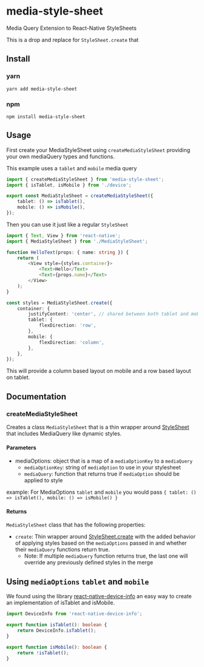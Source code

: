 # media-style-sheet

Media Query Extension to React-Native StyleSheets

This is a drop and replace for `StyleSheet.create` that

## Install

### yarn

```shell
yarn add media-style-sheet
```

### npm

```shell
npm install media-style-sheet
```

## Usage

First create your MediaStyleSheet using `createMediaStyleSheet` providing your own mediaQuery types and functions.

This example uses a `tablet` and `mobile` media query

```typescript jsx
import { createMediaStyleSheet } from 'media-style-sheet';
import { isTablet, isMobile } from './device';

export const MediaStyleSheet = createMediaStyleSheet({
    tablet: () => isTablet(),
    mobile: () => isMobile(),
});
```

Then you can use it just like a regular `StyleSheet`

```typescript jsx
import { Text, View } from 'react-native';
import { MediaStyleSheet } from './MediaStyleSheet';

function HelloText(props: { name: string }) {
    return (
        <View style={styles.container}>
            <Text>Hello</Text>
            <Text>{props.name}</Text>
        </View>
    );
}

const styles = MediaStyleSheet.create({
    container: {
        justifyContent: 'center', // shared between both tablet and mobile styles
        tablet: {
            flexDirection: 'row',
        },
        mobile: {
            flexDirection: 'column',
        },
    },
});
```

This will provide a column based layout on mobile and a row based layout on tablet.

## Documentation

### createMediaStyleSheet

Creates a class `MediaStyleSheet` that is a thin wrapper around [StyleSheet](https://reactnative.dev/docs/stylesheet)
that includes MediaQuery like dynamic styles.

#### Parameters

- mediaOptions: object that is a map of a `mediaOptionKey` to a `mediaQuery`
    - `mediaOptionKey`: string of `mediaOption` to use in your stylesheet
    - `mediaQuery`: function that returns true if `mediaOption` should be applied to style

example: For MediaOptions `tablet` and `mobile` you would
pass `{ tablet: () => isTablet(), mobile: () => isMobile() }`

#### Returns

`MediaStyleSheet` class that has the following properties:

- `create`: Thin wrapper around [StyleSheet.create](https://reactnative.dev/docs/stylesheet#create) with the added
  behavior of applying styles based on the `mediaOptions` passed in and whether their `mediaQuery` functions return
  true.
    - Note: If multiple `mediaQuery` function returns true, the last one will override any previously defined styles in
      the merge

## Using `mediaOptions` `tablet` and `mobile`

We found using the
library [react-native-device-info](https://github.com/react-native-device-info/react-native-device-info) an easy way to
create an implementation of isTablet and isMobile.

```typescript jsx
import DeviceInfo from 'react-native-device-info';

export function isTablet(): boolean {
    return DeviceInfo.isTablet();
}

export function isMobile(): boolean {
    return !isTablet();
}
```
